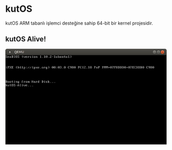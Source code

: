 # kutOS

kutOS ARM tabanlı işlemci desteğine sahip 64-bit bir kernel projesidir. 

## kutOS Alive!
![kutos alive](https://github.com/aggelen/kutos/blob/noos/static/kutos_alive.png)
